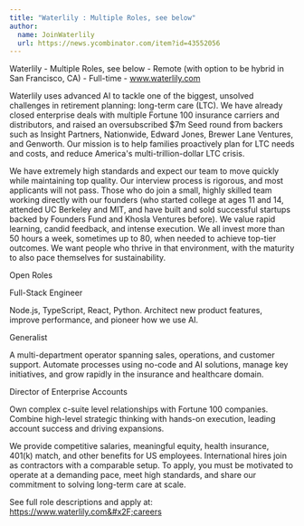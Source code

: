 ```yaml
---
title: "Waterlily : Multiple Roles, see below"
author:
  name: JoinWaterlily
  url: https://news.ycombinator.com/item?id=43552056
---
```

Waterlily - Multiple Roles, see below - Remote (with option to be hybrid in San Francisco, CA) - Full-time - www.waterlily.com

Waterlily uses advanced AI to tackle one of the biggest, unsolved challenges in retirement planning: long-term care (LTC). We have already closed enterprise deals with multiple Fortune 100 insurance carriers and distributors, and raised an oversubscribed $7m Seed round from backers such as Insight Partners, Nationwide, Edward Jones, Brewer Lane Ventures, and Genworth. Our mission is to help families proactively plan for LTC needs and costs, and reduce America&#x27;s multi-trillion-dollar LTC crisis.

We have extremely high standards and expect our team to move quickly while maintaining top quality. Our interview process is rigorous, and most applicants will not pass. Those who do join a small, highly skilled team working directly with our founders (who started college at ages 11 and 14, attended UC Berkeley and MIT, and have built and sold successful startups backed by Founders Fund and Khosla Ventures before). We value rapid learning, candid feedback, and intense execution. We all invest more than 50 hours a week, sometimes up to 80, when needed to achieve top-tier outcomes. We want people who thrive in that environment, with the maturity to also pace themselves for sustainability.

Open Roles

Full-Stack Engineer

Node.js, TypeScript, React, Python. Architect new product features, improve performance, and pioneer how we use AI.

Generalist

A multi-department operator spanning sales, operations, and customer support. Automate processes using no-code and AI solutions, manage key initiatives, and grow rapidly in the insurance and healthcare domain.

Director of Enterprise Accounts

Own complex c-suite level relationships with Fortune 100 companies. Combine high-level strategic thinking with hands-on execution, leading account success and driving expansions.

We provide competitive salaries, meaningful equity, health insurance, 401(k) match, and other benefits for US employees. International hires join as contractors with a comparable setup. To apply, you must be motivated to operate at a demanding pace, meet high standards, and share our commitment to solving long-term care at scale.

See full role descriptions and apply at: <a href="https:&#x2F;&#x2F;www.waterlily.com&#x2F;careers" rel="nofollow">https:&#x2F;&#x2F;www.waterlily.com&#x2F;careers</a>
<JobApplication />
